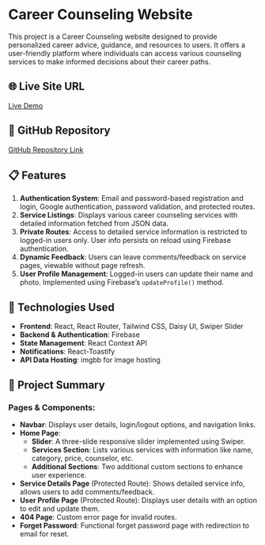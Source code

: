 # Career Counseling Website

This project is a Career Counseling website designed to provide personalized career advice, guidance, and resources to users. It offers a user-friendly platform where individuals can access various counseling services to make informed decisions about their career paths.

## 🌐 Live Site URL
[Live Demo](https://your-live-site-url.com)

## 🔗 GitHub Repository
[GitHub Repository Link](https://github.com/your-username/career-counseling-website)

## 📋 Features
1. **Authentication System**: Email and password-based registration and login, Google authentication, password validation, and protected routes.
2. **Service Listings**: Displays various career counseling services with detailed information fetched from JSON data.
3. **Private Routes**: Access to detailed service information is restricted to logged-in users only. User info persists on reload using Firebase authentication.
4. **Dynamic Feedback**: Users can leave comments/feedback on service pages, viewable without page refresh.
5. **User Profile Management**: Logged-in users can update their name and photo. Implemented using Firebase’s `updateProfile()` method.

## 📜 Technologies Used
- **Frontend**: React, React Router, Tailwind CSS, Daisy UI, Swiper Slider
- **Backend & Authentication**: Firebase
- **State Management**: React Context API
- **Notifications**: React-Toastify
- **API Data Hosting**: imgbb for image hosting

## 📅 Project Summary
### **Pages & Components**:
- **Navbar**: Displays user details, login/logout options, and navigation links.
- **Home Page**:
  - **Slider**: A three-slide responsive slider implemented using Swiper.
  - **Services Section**: Lists various services with information like name, category, price, counselor, etc.
  - **Additional Sections**: Two additional custom sections to enhance user experience.
- **Service Details Page** (Protected Route): Shows detailed service info, allows users to add comments/feedback.
- **User Profile Page** (Protected Route): Displays user details with an option to edit and update them.
- **404 Page**: Custom error page for invalid routes.
- **Forget Password**: Functional forget password page with redirection to email for reset.

